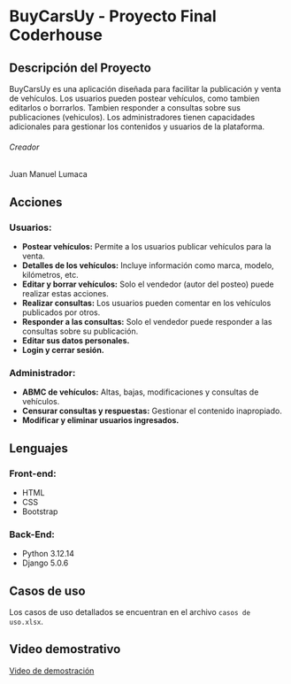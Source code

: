 <!DOCTYPE html>
<html lang="es">
<head>
    <meta charset="UTF-8">
    <meta name="viewport" content="width=device-width, initial-scale=1.0">
   
</head>
<body>

<h1>BuyCarsUy - Proyecto Final Coderhouse</h1>

<h2>Descripción del Proyecto</h2>
<p>BuyCarsUy es una aplicación diseñada para facilitar la publicación y venta de vehículos. Los usuarios pueden postear vehículos, como tambien editarlos o borrarlos. Tambien responder a consultas sobre sus publicaciones (vehiculos). Los administradores tienen capacidades adicionales para gestionar los contenidos y usuarios de la plataforma.</p>

<h6>Creador</h6>
<p>Juan Manuel Lumaca</p>
<h2>Acciones</h2>

<h3>Usuarios:</h3>
<ul>
    <li><strong>Postear vehículos:</strong> Permite a los usuarios publicar vehículos para la venta.</li>
    <li><strong>Detalles de los vehículos:</strong> Incluye información como marca, modelo, kilómetros, etc.</li>
    <li><strong>Editar y borrar vehículos:</strong> Solo el vendedor (autor del posteo) puede realizar estas acciones.</li>
    <li><strong>Realizar consultas:</strong> Los usuarios pueden comentar en los vehículos publicados por otros.</li>
    <li><strong>Responder a las consultas:</strong> Solo el vendedor puede responder a las consultas sobre su publicación.</li>
    <li><strong>Editar sus datos personales.</strong></li>
    <li><strong>Login y cerrar sesión.</strong></li>
</ul>

<h3>Administrador:</h3>
<ul>
    <li><strong>ABMC de vehículos:</strong> Altas, bajas, modificaciones y consultas de vehículos.</li>
    <li><strong>Censurar consultas y respuestas:</strong> Gestionar el contenido inapropiado.</li>
    <li><strong>Modificar y eliminar usuarios ingresados.</strong></li>
</ul>

<h2>Lenguajes</h2>

<h3>Front-end:</h3>
<ul>
    <li>HTML</li>
    <li>CSS</li>
    <li>Bootstrap</li>
</ul>

<h3>Back-End:</h3>
<ul>
    <li>Python 3.12.14</li>
    <li>Django 5.0.6</li>
</ul>

<h2>Casos de uso</h2>
<p>Los casos de uso detallados se encuentran en el archivo <code>casos de uso.xlsx</code>.</p>

<h2>Video demostrativo</h2>
<p><a href="https://www.youtube.com/watch?v=NPrFErQpKEA&ab_channel=Bolso1899">Video de demostración</a></p>

</body>
</html>
